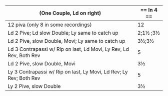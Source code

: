 |(One Couple, Ld on right) | == In 4 == |
|----|-----|
|12 piva (only 8 in some recordings) | 12
|Ld 2 Pive; Ld slow Double; Ly same to catch up| 2;1½ ;3½ |
|Ld 2 Pive, slow Double, Movi; Ly same to catch up | 3½;3½|
|Ld 3 Contrapassi w/ Rip on last, Ld Movi, Ly Rev, Ld Rev, Both Rev |5 |
|Ld 2 Pive, slow Double, Movi |3½|
|Ly 3 Contrapassi w/ Rip on last, Ly Movi, Ld Rev; Ly Rev; Both Rev |5|
|Ly 2 Pive, slow Double | 3½|
